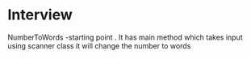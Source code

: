# Interview
NumberToWords -starting point . It has main method which takes input using scanner class
it will change the number to words
